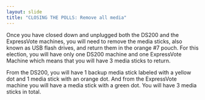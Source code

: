 ```yaml
---
layout: slide
title: "CLOSING THE POLLS: Remove all media"
---
```


Once you have closed down and unplugged both the DS200 and the ExpressVote machines, you will need to remove the media sticks, also known as USB flash drives, and return them in the orange #7 pouch. For this election, you will have only one DS200 machine and one ExpressVote Machine which means that you will have 3 media sticks to return.

From the DS200, you will have 1 backup media stick labeled with a yellow dot and 1 media stick with an orange dot. And from the ExpressVote machine you will have a media stick with a green dot. You will have 3 media sticks in total.